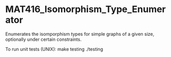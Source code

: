 # MAT416_Isomorphism_Type_Enumerator
Enumerates the isomporphism types for simple graphs of a given size, optionally under certain constraints.

To run unit tests (UNIX):
make testing
./testing
